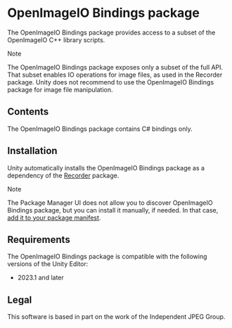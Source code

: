 # OpenImageIO Bindings package

The OpenImageIO Bindings package provides access to a subset of the OpenImageIO C++ library scripts.

>[!NOTE]
>The OpenImageIO Bindings package exposes only a subset of the full API. That subset enables IO operations for image files, as used in the Recorder package. Unity does not recommend to use the OpenImageIO Bindings package for image file manipulation.

## Contents

The OpenImageIO Bindings package contains C# bindings only.

## Installation

Unity automatically installs the OpenImageIO Bindings package as a dependency of the [Recorder](https://docs.unity3d.com/Packages/com.unity.recorder@latest) package.

>[!NOTE]
>The Package Manager UI does not allow you to discover OpenImageIO Bindings package, but you can install it manually, if needed. In that case, [add it to your package manifest](https://docs.unity3d.com/Manual/upm-ui.html).

## Requirements

The OpenImageIO Bindings package is compatible with the following versions of the Unity Editor:
* 2023.1 and later

## Legal

This software is based in part on the work of the Independent JPEG Group.

